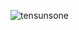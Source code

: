 ![tensunsone](https://user-images.githubusercontent.com/108611645/177035105-bde85214-2484-4dfc-9b88-8b0819102ec1.png)
